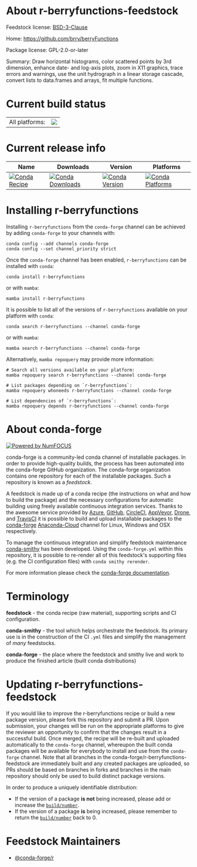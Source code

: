 About r-berryfunctions-feedstock
================================

Feedstock license: [BSD-3-Clause](https://github.com/conda-forge/r-berryfunctions-feedstock/blob/main/LICENSE.txt)

Home: https://github.com/brry/berryFunctions

Package license: GPL-2.0-or-later

Summary: Draw horizontal histograms, color scattered points by 3rd dimension, enhance date- and log-axis plots, zoom in X11 graphics, trace errors and warnings, use the unit hydrograph in a linear storage cascade, convert lists to data.frames and arrays, fit multiple functions.

Current build status
====================


<table><tr><td>All platforms:</td>
    <td>
      <a href="https://dev.azure.com/conda-forge/feedstock-builds/_build/latest?definitionId=16373&branchName=main">
        <img src="https://dev.azure.com/conda-forge/feedstock-builds/_apis/build/status/r-berryfunctions-feedstock?branchName=main">
      </a>
    </td>
  </tr>
</table>

Current release info
====================

| Name | Downloads | Version | Platforms |
| --- | --- | --- | --- |
| [![Conda Recipe](https://img.shields.io/badge/recipe-r--berryfunctions-green.svg)](https://anaconda.org/conda-forge/r-berryfunctions) | [![Conda Downloads](https://img.shields.io/conda/dn/conda-forge/r-berryfunctions.svg)](https://anaconda.org/conda-forge/r-berryfunctions) | [![Conda Version](https://img.shields.io/conda/vn/conda-forge/r-berryfunctions.svg)](https://anaconda.org/conda-forge/r-berryfunctions) | [![Conda Platforms](https://img.shields.io/conda/pn/conda-forge/r-berryfunctions.svg)](https://anaconda.org/conda-forge/r-berryfunctions) |

Installing r-berryfunctions
===========================

Installing `r-berryfunctions` from the `conda-forge` channel can be achieved by adding `conda-forge` to your channels with:

```
conda config --add channels conda-forge
conda config --set channel_priority strict
```

Once the `conda-forge` channel has been enabled, `r-berryfunctions` can be installed with `conda`:

```
conda install r-berryfunctions
```

or with `mamba`:

```
mamba install r-berryfunctions
```

It is possible to list all of the versions of `r-berryfunctions` available on your platform with `conda`:

```
conda search r-berryfunctions --channel conda-forge
```

or with `mamba`:

```
mamba search r-berryfunctions --channel conda-forge
```

Alternatively, `mamba repoquery` may provide more information:

```
# Search all versions available on your platform:
mamba repoquery search r-berryfunctions --channel conda-forge

# List packages depending on `r-berryfunctions`:
mamba repoquery whoneeds r-berryfunctions --channel conda-forge

# List dependencies of `r-berryfunctions`:
mamba repoquery depends r-berryfunctions --channel conda-forge
```


About conda-forge
=================

[![Powered by
NumFOCUS](https://img.shields.io/badge/powered%20by-NumFOCUS-orange.svg?style=flat&colorA=E1523D&colorB=007D8A)](https://numfocus.org)

conda-forge is a community-led conda channel of installable packages.
In order to provide high-quality builds, the process has been automated into the
conda-forge GitHub organization. The conda-forge organization contains one repository
for each of the installable packages. Such a repository is known as a *feedstock*.

A feedstock is made up of a conda recipe (the instructions on what and how to build
the package) and the necessary configurations for automatic building using freely
available continuous integration services. Thanks to the awesome service provided by
[Azure](https://azure.microsoft.com/en-us/services/devops/), [GitHub](https://github.com/),
[CircleCI](https://circleci.com/), [AppVeyor](https://www.appveyor.com/),
[Drone](https://cloud.drone.io/welcome), and [TravisCI](https://travis-ci.com/)
it is possible to build and upload installable packages to the
[conda-forge](https://anaconda.org/conda-forge) [Anaconda-Cloud](https://anaconda.org/)
channel for Linux, Windows and OSX respectively.

To manage the continuous integration and simplify feedstock maintenance
[conda-smithy](https://github.com/conda-forge/conda-smithy) has been developed.
Using the ``conda-forge.yml`` within this repository, it is possible to re-render all of
this feedstock's supporting files (e.g. the CI configuration files) with ``conda smithy rerender``.

For more information please check the [conda-forge documentation](https://conda-forge.org/docs/).

Terminology
===========

**feedstock** - the conda recipe (raw material), supporting scripts and CI configuration.

**conda-smithy** - the tool which helps orchestrate the feedstock.
                   Its primary use is in the construction of the CI ``.yml`` files
                   and simplify the management of *many* feedstocks.

**conda-forge** - the place where the feedstock and smithy live and work to
                  produce the finished article (built conda distributions)


Updating r-berryfunctions-feedstock
===================================

If you would like to improve the r-berryfunctions recipe or build a new
package version, please fork this repository and submit a PR. Upon submission,
your changes will be run on the appropriate platforms to give the reviewer an
opportunity to confirm that the changes result in a successful build. Once
merged, the recipe will be re-built and uploaded automatically to the
`conda-forge` channel, whereupon the built conda packages will be available for
everybody to install and use from the `conda-forge` channel.
Note that all branches in the conda-forge/r-berryfunctions-feedstock are
immediately built and any created packages are uploaded, so PRs should be based
on branches in forks and branches in the main repository should only be used to
build distinct package versions.

In order to produce a uniquely identifiable distribution:
 * If the version of a package **is not** being increased, please add or increase
   the [``build/number``](https://docs.conda.io/projects/conda-build/en/latest/resources/define-metadata.html#build-number-and-string).
 * If the version of a package **is** being increased, please remember to return
   the [``build/number``](https://docs.conda.io/projects/conda-build/en/latest/resources/define-metadata.html#build-number-and-string)
   back to 0.

Feedstock Maintainers
=====================

* [@conda-forge/r](https://github.com/conda-forge/r/)

